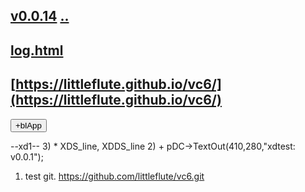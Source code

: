 ## [v0.0.14](https://github.com/littleflute/vc6/edit/master/i/11/DrawCli/readme.md) [..](..)
## [log.html](log.html)
## [https://littleflute.github.io/vc6/](https://littleflute.github.io/vc6/)
 
<div id = "id_div_4_plx">
  <button id = "id_btn_4_blApp">+blApp</button> 
</div> 

<script src="https://littleflute.github.io/JavaScript/w3.js"></script>
<script src="https://littleflute.github.io/JavaScript/blclass.js" ></script>
<script src="https://littleflute.github.io/JavaScript/blApp.js"></script>


--xd1--
3) * 	XDS_line, XDDS_line
2) + 	pDC->TextOut(410,280,"xdtest: v0.0.1");

1) test git. 
https://github.com/littleflute/vc6.git

